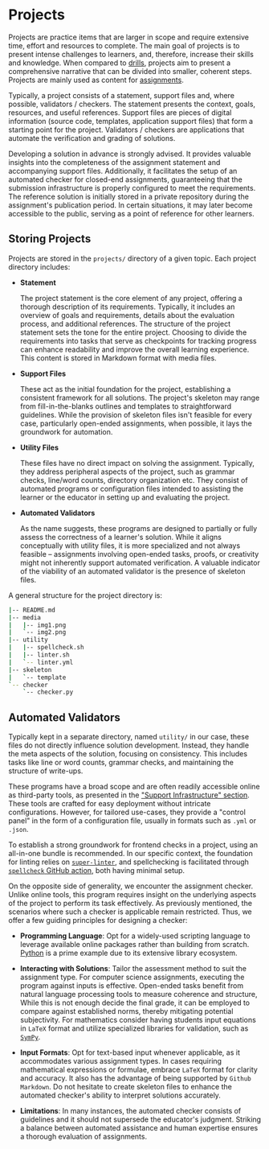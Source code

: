 # Projects

Projects are practice items that are larger in scope and require extensive time, effort and resources to complete.
The main goal of projects is to present intense challenges to learners, and, therefore, increase their skills and knowledge.
When compared to [drills](../../drills/reading/read.md), projects aim to present a comprehensive narrative that can be divided into smaller, coherent steps.
Projects are mainly used as content for [assignments](../../../use-deliver/assignments/reading/read.md).

Typically, a project consists of a statement, support files and, where possible, validators / checkers.
The statement presents the context, goals, resources, and useful references.
Support files are pieces of digital information (source code, templates, application support files) that form a starting point for the project.
Validators / checkers are applications that automate the verification and grading of solutions.

Developing a solution in advance is strongly advised.
It provides valuable insights into the completeness of the assignment statement and accompanying support files.
Additionally, it facilitates the setup of an automated checker for closed-end assignments, guaranteeing that the submission infrastructure is properly configured to meet the requirements.
The reference solution is initially stored in a private repository during the assignment's publication period.
In certain situations, it may later become accessible to the public, serving as a point of reference for other learners.

## Storing Projects

Projects are stored in the `projects/` directory of a given topic.
Each project directory includes:

- **Statement**

  The project statement is the core element of any project, offering a thorough description of its requirements.
  Typically, it includes an overview of goals and requirements, details about the evaluation process, and additional references.
  The structure of the project statement sets the tone for the entire project.
  Choosing to divide the requirements into tasks that serve as checkpoints for tracking progress can enhance readability and improve the overall learning experience.
  This content is stored in Markdown format with media files.

- **Support Files**

  These act as the initial foundation for the project, establishing a consistent framework for all solutions.
  The project's skeleton may range from fill-in-the-blanks outlines and templates to straightforward guidelines.
  While the provision of skeleton files isn't feasible for every case, particularly open-ended assignments, when possible, it lays the groundwork for automation.

- **Utility Files**

  These files have no direct impact on solving the assignment.
  Typically, they address peripheral aspects of the project, such as grammar checks, line/word counts, directory organization etc.
  They consist of automated programs or configuration files intended to assisting the learner or the educator in setting up and evaluating the project.

- **Automated Validators**

  As the name suggests, these programs are designed to partially or fully assess the correctness of a learner's solution.
  While it aligns conceptually with utility files, it is more specialized and not always feasible – assignments involving open-ended tasks, proofs, or creativity might not inherently support automated verification.
  A valuable indicator of the viability of an automated validator is the presence of skeleton files.

A general structure for the project directory is:

```bash
|-- README.md
|-- media
|   |-- img1.png
|   `-- img2.png
|-- utility
|   |-- spellcheck.sh
|   |-- linter.sh
|   `-- linter.yml
|-- skeleton
|   `-- template
`-- checker
    `-- checker.py
```

## Automated Validators

Typically kept in a separate directory, named `utility/` in our case, these files do not directly influence solution development.
Instead, they handle the meta aspects of the solution, focusing on consistency.
This includes tasks like line or word counts, grammar checks, and maintaining the structure of write-ups.

These programs have a broad scope and are often readily accessible online as third-party tools, as presented in the ["Support Infrastructure" section](../../../infrastructure/overview/reading/read.md).
These tools are crafted for easy deployment without intricate configurations.
However, for tailored use-cases, they provide a "control panel" in the form of a configuration file, usually in formats such as `.yml` or `.json`.

To establish a strong groundwork for frontend checks in a project, using an all-in-one bundle is recommended.
In our specific context, the foundation for linting relies on [`super-linter`](https://github.com/super-linter/super-linter), and spellchecking is facilitated through [`spellcheck` GitHub action](https://github.com/rojopolis/spellcheck-github-actions), both having minimal setup.

On the opposite side of generality, we encounter the assignment checker.
Unlike online tools, this program requires insight on the underlying aspects of the project to perform its task effectively.
As previously mentioned, the scenarios where such a checker is applicable remain restricted.
Thus, we offer a few guiding principles for designing a checker:

- **Programming Language**: Opt for a widely-used scripting language to leverage available online packages rather than building from scratch.
  [Python](https://www.python.org/) is a prime example due to its extensive library ecosystem.

- **Interacting with Solutions**: Tailor the assessment method to suit the assignment type.
  For computer science assignments, executing the program against inputs is effective.
  Open-ended tasks benefit from natural language processing tools to measure coherence and structure,
  While this is not enough decide the final grade, it can be employed to compare against established norms, thereby mitigating potential subjectivity.
  For mathematics consider having students input equations in `LaTeX` format and utilize specialized libraries for validation, such as [`SymPy`](https://www.sympy.org/).

- **Input Formats**: Opt for text-based input whenever applicable, as it accommodates various assignment types.
  In cases requiring mathematical expressions or formulae, embrace `LaTeX` format for clarity and accuracy.
  It also has the advantage of being supported by `Github Markdown`.
  Do not hesitate to create skeleton files to enhance the automated checker's ability to interpret solutions accurately.

- **Limitations**: In many instances, the automated checker consists of guidelines and it should not supersede the educator's judgment.
  Striking a balance between automated assistance and human expertise ensures a thorough evaluation of assignments.
